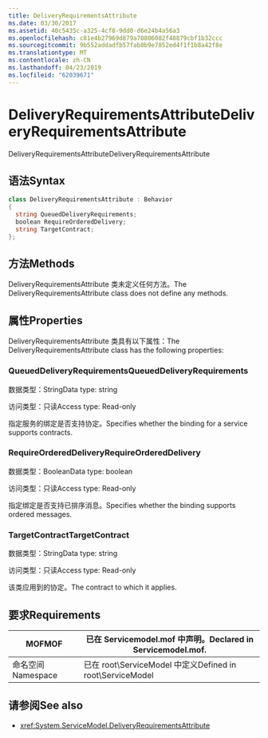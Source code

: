 ```yaml
---
title: DeliveryRequirementsAttribute
ms.date: 03/30/2017
ms.assetid: 40c5435c-a325-4cf8-9dd0-d6e24b4a56a3
ms.openlocfilehash: c81e4b27969d879a70806082f48879cbf1b32ccc
ms.sourcegitcommit: 9b552addadfb57fab0b9e7852ed4f1f1b8a42f8e
ms.translationtype: MT
ms.contentlocale: zh-CN
ms.lasthandoff: 04/23/2019
ms.locfileid: "62039671"
---
```

# <a name="deliveryrequirementsattribute"></a><span data-ttu-id="99404-102">DeliveryRequirementsAttribute</span><span class="sxs-lookup"><span data-stu-id="99404-102">DeliveryRequirementsAttribute</span></span>
<span data-ttu-id="99404-103">DeliveryRequirementsAttribute</span><span class="sxs-lookup"><span data-stu-id="99404-103">DeliveryRequirementsAttribute</span></span>  
  
## <a name="syntax"></a><span data-ttu-id="99404-104">语法</span><span class="sxs-lookup"><span data-stu-id="99404-104">Syntax</span></span>  
  
```csharp
class DeliveryRequirementsAttribute : Behavior  
{  
  string QueuedDeliveryRequirements;  
  boolean RequireOrderedDelivery;  
  string TargetContract;  
};  
```  
  
## <a name="methods"></a><span data-ttu-id="99404-105">方法</span><span class="sxs-lookup"><span data-stu-id="99404-105">Methods</span></span>  
 <span data-ttu-id="99404-106">DeliveryRequirementsAttribute 类未定义任何方法。</span><span class="sxs-lookup"><span data-stu-id="99404-106">The DeliveryRequirementsAttribute class does not define any methods.</span></span>  
  
## <a name="properties"></a><span data-ttu-id="99404-107">属性</span><span class="sxs-lookup"><span data-stu-id="99404-107">Properties</span></span>  
 <span data-ttu-id="99404-108">DeliveryRequirementsAttribute 类具有以下属性：</span><span class="sxs-lookup"><span data-stu-id="99404-108">The DeliveryRequirementsAttribute class has the following properties:</span></span>  
  
### <a name="queueddeliveryrequirements"></a><span data-ttu-id="99404-109">QueuedDeliveryRequirements</span><span class="sxs-lookup"><span data-stu-id="99404-109">QueuedDeliveryRequirements</span></span>  
 <span data-ttu-id="99404-110">数据类型：String</span><span class="sxs-lookup"><span data-stu-id="99404-110">Data type: string</span></span>  
  
 <span data-ttu-id="99404-111">访问类型：只读</span><span class="sxs-lookup"><span data-stu-id="99404-111">Access type: Read-only</span></span>  
  
 <span data-ttu-id="99404-112">指定服务的绑定是否支持协定。</span><span class="sxs-lookup"><span data-stu-id="99404-112">Specifies whether the binding for a service supports contracts.</span></span>  
  
### <a name="requireordereddelivery"></a><span data-ttu-id="99404-113">RequireOrderedDelivery</span><span class="sxs-lookup"><span data-stu-id="99404-113">RequireOrderedDelivery</span></span>  
 <span data-ttu-id="99404-114">数据类型：Boolean</span><span class="sxs-lookup"><span data-stu-id="99404-114">Data type: boolean</span></span>  
  
 <span data-ttu-id="99404-115">访问类型：只读</span><span class="sxs-lookup"><span data-stu-id="99404-115">Access type: Read-only</span></span>  
  
 <span data-ttu-id="99404-116">指定绑定是否支持已排序消息。</span><span class="sxs-lookup"><span data-stu-id="99404-116">Specifies whether the binding supports ordered messages.</span></span>  
  
### <a name="targetcontract"></a><span data-ttu-id="99404-117">TargetContract</span><span class="sxs-lookup"><span data-stu-id="99404-117">TargetContract</span></span>  
 <span data-ttu-id="99404-118">数据类型：String</span><span class="sxs-lookup"><span data-stu-id="99404-118">Data type: string</span></span>  
  
 <span data-ttu-id="99404-119">访问类型：只读</span><span class="sxs-lookup"><span data-stu-id="99404-119">Access type: Read-only</span></span>  
  
 <span data-ttu-id="99404-120">该类应用到的协定。</span><span class="sxs-lookup"><span data-stu-id="99404-120">The contract to which it applies.</span></span>  
  
## <a name="requirements"></a><span data-ttu-id="99404-121">要求</span><span class="sxs-lookup"><span data-stu-id="99404-121">Requirements</span></span>  
  
|<span data-ttu-id="99404-122">MOF</span><span class="sxs-lookup"><span data-stu-id="99404-122">MOF</span></span>|<span data-ttu-id="99404-123">已在 Servicemodel.mof 中声明。</span><span class="sxs-lookup"><span data-stu-id="99404-123">Declared in Servicemodel.mof.</span></span>|  
|---------|-----------------------------------|  
|<span data-ttu-id="99404-124">命名空间</span><span class="sxs-lookup"><span data-stu-id="99404-124">Namespace</span></span>|<span data-ttu-id="99404-125">已在 root\ServiceModel 中定义</span><span class="sxs-lookup"><span data-stu-id="99404-125">Defined in root\ServiceModel</span></span>|  
  
## <a name="see-also"></a><span data-ttu-id="99404-126">请参阅</span><span class="sxs-lookup"><span data-stu-id="99404-126">See also</span></span>

- <xref:System.ServiceModel.DeliveryRequirementsAttribute>
